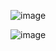 ![image](https://github.com/user-attachments/assets/f173e379-ddc9-49cf-84e4-2f2330637ab2)

![image](https://github.com/user-attachments/assets/7ffef1bd-bd8c-42f1-b4ac-032e15237a4e)

